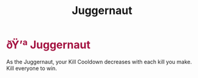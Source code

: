 ﻿---
lang: en-US
title: Juggernaut
prev: Jackal
next: Pelican
---

# <font color="#a41342">ðŸ’ª <b>Juggernaut</b></font> <Badge text="Killing" type="tip" vertical="middle"/>

As the Juggernaut, your Kill Cooldown decreases with each kill you make.<br>
Kill everyone to win.<br>
